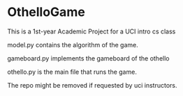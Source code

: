# OthelloGame
This is a 1st-year Academic Project for a UCI intro cs class 

model.py contains the algorithm of the game. 

gameboard.py implements the gameboard of the othello 

othello.py is the main file that runs the game. 

The repo might be removed if requested by uci instructors. 
